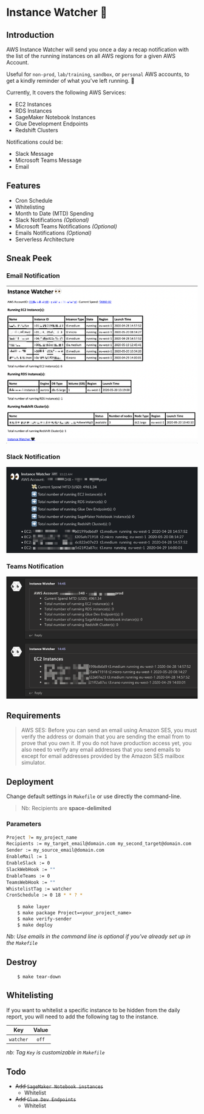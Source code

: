 # Instance Watcher :eyes:

## Introduction

AWS Instance Watcher will send you once a day a recap notification with the list of the running instances on all AWS regions for a given AWS Account.

Useful for `non-prod`, `lab/training`, `sandbox`, or `personal` AWS accounts, to get a kindly reminder of what you've left running. :money_with_wings:

Currently, It covers the following AWS Services:

- EC2 Instances
- RDS Instances
- SageMaker Notebook Instances
- Glue Development Endpoints
- Redshift Clusters

Notifications could be:
- Slack Message
- Microsoft Teams Message
- Email

## Features

- Cron Schedule
- Whitelisting
- Month to Date (MTD) Spending
- Slack Notifications *(Optional)*
- Microsoft Teams Notifications *(Optional)*
- Emails Notifications *(Optional)*
- Serverless Architecture

## Sneak Peek

### Email Notification

![Mail Sample](assets/mail-sample.png)

### Slack Notification

![Slack Sample](assets/slack-sample.png)

### Teams Notification

![Teams Sample](assets/teams-sample.png)

## Requirements

> AWS SES: Before you can send an email using Amazon SES, you must verify the address or domain that you are sending the email from to prove that you own it. If you do not have production access yet, you also need to verify any email addresses that you send emails to except for email addresses provided by the Amazon SES mailbox simulator.

## Deployment

Change default settings in `Makefile` or use directly the command-line.

> Nb: Recipients are **space-delimited**

### Parameters

```bash
Project ?= my_project_name
Recipients := my_target_email@domain.com my_second_target@domain.com
Sender := my_source_email@domain.com
EnableMail := 1
EnableSlack := 0
SlackWebHook := ""
EnableTeams := 0
TeamsWebHook := ""
WhistelistTag := watcher
CronSchedule := 0 18 * * ? *
```

        $ make layer
        $ make package Project=<your_project_name>
        $ make verify-sender
        $ make deploy

*Nb: Use emails in the command line is optional if you've already set up in the `Makefile`*

## Destroy

        $ make tear-down

## Whitelisting

If you want to whitelist a specific instance to be hidden from the daily report, you will need to add the following tag to the instance.

| Key | Value |
|:---:|:-----:|
| `watcher` | `off` |

*nb: Tag `Key` is customizable in `Makefile`*

## Todo

* ~~Add `SageMaker Notebook instances`~~
  * Whitelist
* ~~Add `Glue Dev Endpoints`~~
  * Whitelist
